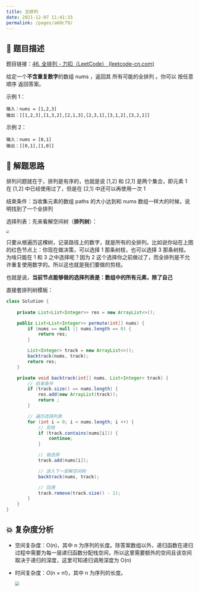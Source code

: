 ```yaml
---
title: 全排列
date: 2021-12-07 11:41:33
permalink: /pages/a60c79/
---
```


## 📃 题目描述

题目链接：[46. 全排列 - 力扣（LeetCode） (leetcode-cn.com)](https://leetcode-cn.com/problems/permutations/)

给定一个**不含重复数字**的数组 nums ，返回其 所有可能的全排列 。你可以 按任意顺序 返回答案。

示例 1：

```
输入：nums = [1,2,3]
输出：[[1,2,3],[1,3,2],[2,1,3],[2,3,1],[3,1,2],[3,2,1]]
```

示例 2：

```
输入：nums = [0,1]
输出：[[0,1],[1,0]]
```

## 🔔 解题思路

排列问题就在于，排列是有序的，也就是说 [1,2] 和 [2,1] 是两个集合，即元素 1 在 [1,2] 中已经使用过了，但是在 [2,1] 中还可以再使用一次 1

结束条件：当收集元素的数组 paths 的大小达到和 nums 数组一样大的时候，说明找到了一个全排列

选择列表：先来看解空间树（**排列树**）：

<img src="https://gitee.com/veal98/images/raw/master/img/20201108113500.png" style="zoom:50%;" />

只要从根遍历这棵树，记录路径上的数字，就是所有的全排列。比如说你站在上图的红色节点上：你现在做决策，可以选择 1 那条树枝，也可以选择 3 那条树枝。为啥只能在 1 和 3 之中选择呢？因为 2 这个选择你之前做过了，而全排列是不允许重复使用数字的。所以这也就是我们要做的剪枝。

也就是说，**当前节点能够做的选择列表是：数组中的所有元素，除了自己**

直接套排列树模板：


```java
class Solution {
    
    private List<List<Integer>> res = new ArrayList<>();

    public List<List<Integer>> permute(int[] nums) {
        if (nums == null || nums.length == 0) {
            return res;
        }

        List<Integer> track = new ArrayList<>();
        backtrack(nums, track);
        return res;
    }

    private void backtrack(int[] nums, List<Integer> track) {
        // 结束条件
        if (track.size() == nums.length) {
            res.add(new ArrayList(track));
            return ;
        }

        // 遍历选择列表
        for (int i = 0; i < nums.length; i ++) {
            // 剪枝
            if (track.contains(nums[i])) {
                continue;
            }

            // 做选择
            track.add(nums[i]);

            // 进入下一层解空间树
            backtrack(nums, track);

            // 回溯
            track.remove(track.size() - 1);
        }
    }
}
```

## 💥 复杂度分析

- 空间复杂度：O(n)，其中 n 为序列的长度。除答案数组以外，递归函数在递归过程中需要为每一层递归函数分配栈空间，所以这里需要额外的空间且该空间取决于递归的深度，这里可知递归调用深度为 O(n)

- 时间复杂度：*O*(n × n!)，其中 n 为序列的长度。

  <img src="https://gitee.com/veal98/images/raw/master/img/20211207115728.png" style="zoom:67%;" />

